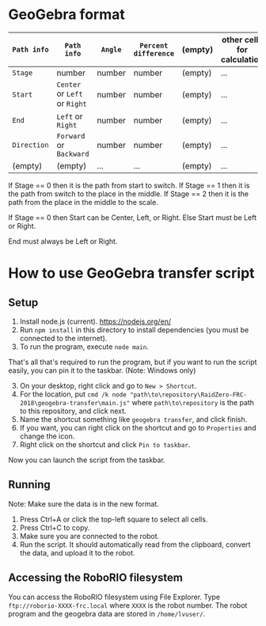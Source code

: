 # GeoGebra format

`Path info` | `Path info` | `Angle` | `Percent difference` | (empty) | other cells for calculation
--- | --- | --- | --- | --- | ---
`Stage` | number | number | number | (empty) | ...
`Start` | `Center` or `Left` or `Right` | number | number | (empty) | ...
`End` | `Left` or `Right` | number | number | (empty) | ...
`Direction` | `Forward` or `Backward` | number | number | (empty) | ...
(empty) | (empty) | ... | ... | (empty) | ...

If Stage == 0 then it is the path from start to switch.
If Stage == 1 then it is the path from switch to the place in the middle.
If Stage == 2 then it is the path from the place in the middle to the scale.

If Stage == 0 then Start can be Center, Left, or Right.
Else Start must be Left or Right.

End must always be Left or Right.

# How to use GeoGebra transfer script

## Setup

1. Install node.js (current). https://nodejs.org/en/
2. Run `npm install` in this directory to install dependencies (you must be connected to the internet).
3. To run the program, execute `node main`.

That's all that's required to run the program, but if you want to run the script easily, you can pin it to the taskbar. (Note: Windows only)

3. On your desktop, right click and go to `New > Shortcut`.
4. For the location, put `cmd /k node "path\to\repository\RaidZero-FRC-2018\geogebra-transfer\main.js"` where `path\to\repository` is the path to this repository, and click next.
5. Name the shortcut something like `geogebra transfer`, and click finish.
6. If you want, you can right click on the shortcut and go to `Properties` and change the icon.
7. Right click on the shortcut and click `Pin to taskbar`.

Now you can launch the script from the taskbar.

## Running

Note: Make sure the data is in the new format.

1. Press Ctrl+A or click the top-left square to select all cells.
2. Press Ctrl+C to copy.
3. Make sure you are connected to the robot.
4. Run the script. It should automatically read from the clipboard, convert the data, and upload it to the robot.

## Accessing the RoboRIO filesystem

You can access the RoboRIO filesystem using File Explorer. Type `ftp://roborio-XXXX-frc.local` where `XXXX` is the robot number. The robot program and the geogebra data are stored in `/home/lvuser/`.
